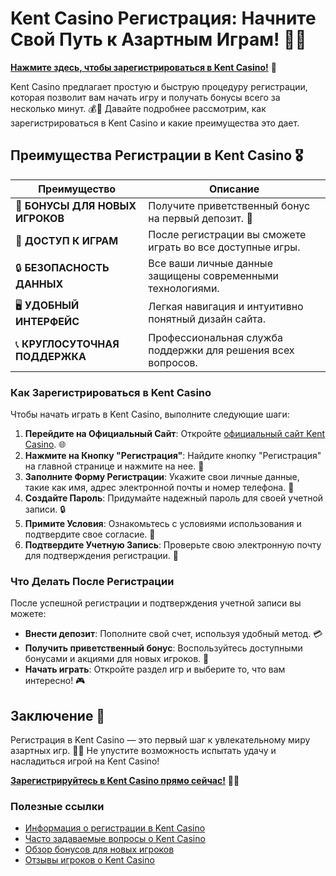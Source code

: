 # Kent Casino Регистрация: Начните Свой Путь к Азартным Играм! 🎉✨

[**Нажмите здесь, чтобы зарегистрироваться в Kent Casino!**](https://brandplay.link/Fv2WP3js) 🤑

Kent Casino предлагает простую и быструю процедуру регистрации, которая позволит вам начать игру и получать бонусы всего за несколько минут. 💰🎲 Давайте подробнее рассмотрим, как зарегистрироваться в Kent Casino и какие преимущества это дает.

## Преимущества Регистрации в Kent Casino 🎖️

| **Преимущество**                 | **Описание**                                          |
|----------------------------------|------------------------------------------------------|
| 🎁 **БОНУСЫ ДЛЯ НОВЫХ ИГРОКОВ**   | Получите приветственный бонус на первый депозит. 🎉  |
| 🎰 **ДОСТУП К ИГРАМ**             | После регистрации вы сможете играть во все доступные игры. |
| 🔒 **БЕЗОПАСНОСТЬ ДАННЫХ**        | Все ваши личные данные защищены современными технологиями. |
| 🖥️ **УДОБНЫЙ ИНТЕРФЕЙС**         | Легкая навигация и интуитивно понятный дизайн сайта. |
| 📞 **КРУГЛОСУТОЧНАЯ ПОДДЕРЖКА**   | Профессиональная служба поддержки для решения всех вопросов. |

### Как Зарегистрироваться в Kent Casino

Чтобы начать играть в Kent Casino, выполните следующие шаги:

1. **Перейдите на Официальный Сайт**: Откройте [официальный сайт Kent Casino](https://brandplay.link/Fv2WP3js). 🌐
2. **Нажмите на Кнопку "Регистрация"**: Найдите кнопку "Регистрация" на главной странице и нажмите на нее. 🔑
3. **Заполните Форму Регистрации**: Укажите свои личные данные, такие как имя, адрес электронной почты и номер телефона. 📧
4. **Создайте Пароль**: Придумайте надежный пароль для своей учетной записи. 🔒
5. **Примите Условия**: Ознакомьтесь с условиями использования и подтвердите свое согласие. 📜
6. **Подтвердите Учетную Запись**: Проверьте свою электронную почту для подтверждения регистрации. 📩

### Что Делать После Регистрации

После успешной регистрации и подтверждения учетной записи вы можете:

- **Внести депозит**: Пополните свой счет, используя удобный метод. 💳
- **Получить приветственный бонус**: Воспользуйтесь доступными бонусами и акциями для новых игроков. 🎊
- **Начать играть**: Откройте раздел игр и выберите то, что вам интересно! 🎮

## Заключение 🎊

Регистрация в Kent Casino — это первый шаг к увлекательному миру азартных игр. 🌟💸 Не упустите возможность испытать удачу и насладиться игрой на Kent Casino!

[**Зарегистрируйтесь в Kent Casino прямо сейчас!**](https://brandplay.link/Fv2WP3js) 💪🎊

### Полезные ссылки
- [Информация о регистрации в Kent Casino](https://brandplay.link/Fv2WP3js)
- [Часто задаваемые вопросы о Kent Casino](https://brandplay.link/Fv2WP3js)
- [Обзор бонусов для новых игроков](https://brandplay.link/Fv2WP3js)
- [Отзывы игроков о Kent Casino](https://brandplay.link/Fv2WP3js)
